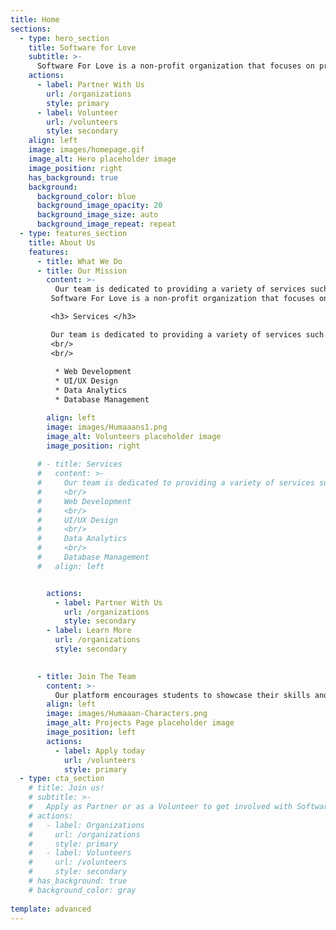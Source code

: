 ```yaml
---
title: Home
sections:
  - type: hero_section
    title: Software for Love
    subtitle: >-
      Software For Love is a non-profit organization that focuses on providing software solutions. We are a team of young professionals who are passionate about technology and seek to give back to our community. 
    actions:
      - label: Partner With Us
        url: /organizations
        style: primary
      - label: Volunteer
        url: /volunteers
        style: secondary
    align: left
    image: images/homepage.gif
    image_alt: Hero placeholder image
    image_position: right
    has_background: true
    background:
      background_color: blue
      background_image_opacity: 20
      background_image_size: auto
      background_image_repeat: repeat
  - type: features_section
    title: About Us
    features:
      - title: What We Do
      - title: Our Mission
        content: >-
          Our team is dedicated to providing a variety of services such as web development, UI/UX design, data analytics, and database management. We seek to develop software for clients in return for a charitable contribution, or a charitable service provided by an organization.
         Software For Love is a non-profit organization that focuses on providing software solutions. We are a team of young professionals who are passionate about technology and seek to give back to our community.<br/><br/>We seek to develop software for clients in return for a charitable contribution, or a charitable service provided by an organization.

         <h3> Services </h3>

         Our team is dedicated to providing a variety of services such as : 
         <br/>  
         <br/>
         
          * Web Development
          * UI/UX Design
          * Data Analytics
          * Database Management

        align: left
        image: images/Humaaans1.png
        image_alt: Volunteers placeholder image
        image_position: right
         
      # - title: Services 
      #   content: >- 
      #     Our team is dedicated to providing a variety of services such as :
      #     <br/> 
      #     Web Development
      #     <br/>
      #     UI/UX Design
      #     <br/>
      #     Data Analytics
      #     <br/>
      #     Database Management
      #   align: left


        actions:
          - label: Partner With Us
            url: /organizations
            style: secondary
        - label: Learn More
          url: /organizations
          style: secondary
          

      - title: Join The Team
        content: >-
          Our platform encourages students to showcase their skills and abilities, while also providing back to the community. We actively recruit new talent for marketing, finance, engineering, and more.
        align: left
        image: images/Humaaan-Characters.png
        image_alt: Projects Page placeholder image
        image_position: left
        actions:
          - label: Apply today
            url: /volunteers
            style: primary
  - type: cta_section
    # title: Join us!
    # subtitle: >-
    #   Apply as Partner or as a Volunteer to get involved with Software for Love
    # actions:
    #   - label: Organizations
    #     url: /organizations
    #     style: primary
    #   - label: Volunteers
    #     url: /volunteers
    #     style: secondary
    # has_background: true
    # background_color: gray
   
template: advanced
---
```

